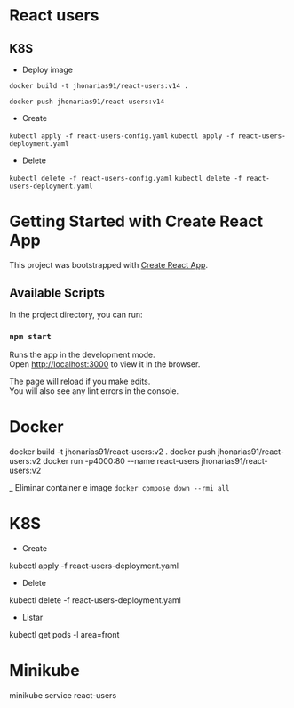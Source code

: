 # React users
## K8S
- Deploy image

```docker build -t jhonarias91/react-users:v14 .```

```docker push jhonarias91/react-users:v14```

- Create

```kubectl apply -f react-users-config.yaml```
```kubectl apply -f react-users-deployment.yaml```

- Delete

```kubectl delete -f react-users-config.yaml```
```kubectl delete -f react-users-deployment.yaml```




# Getting Started with Create React App

This project was bootstrapped with [Create React App](https://github.com/facebook/create-react-app).

## Available Scripts

In the project directory, you can run:

### `npm start`

Runs the app in the development mode.\
Open [http://localhost:3000](http://localhost:3000) to view it in the browser.

The page will reload if you make edits.\
You will also see any lint errors in the console.

# Docker
docker build -t jhonarias91/react-users:v2 .
docker push jhonarias91/react-users:v2
docker run -p4000:80 --name react-users jhonarias91/react-users:v2

_ Eliminar container e image
```docker compose down --rmi all```
# K8S

- Create

kubectl apply -f react-users-deployment.yaml

- Delete

kubectl delete -f react-users-deployment.yaml

- Listar

kubectl get pods -l area=front

# Minikube
minikube service react-users
